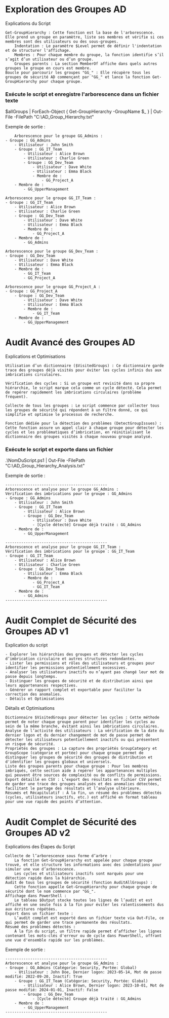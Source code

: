 # Exploration des Groupes AD
Explications du Script

    Get-GroupHierarchy : Cette fonction est la base de l'arborescence. Elle prend un groupe en paramètre, liste ses membres et vérifie si ces membres sont des utilisateurs ou des sous-groupes.
        Indentation : Le paramètre $Level permet de définir l'indentation et de structurer l'affichage.
        Membres : Pour chaque membre du groupe, la fonction identifie s’il s’agit d’un utilisateur ou d’un groupe.
        Groupes parents : La section MemberOf affiche dans quels autres groupes le groupe en cours est membre.
    Boucle pour parcourir les groupes "GG_" : Elle récupère tous les groupes de sécurité AD commençant par "GG_" et lance la fonction Get-GroupHierarchy pour chaque groupe.

### Exécute le script et enregistre l'arborescence dans un fichier texte
$allGroups | ForEach-Object { Get-GroupHierarchy -GroupName $_ } | Out-File -FilePath "C:\AD_Group_Hierarchy.txt"

Exemple de sortie : 

        Arborescence pour le groupe GG_Admins :
    - Groupe : GG_Admins
        - Utilisateur : John Smith
        - Groupe : GG_IT_Team
            - Utilisateur : Alice Brown
            - Utilisateur : Charlie Green
            - Groupe : GG_Dev_Team
                - Utilisateur : Dave White
                - Utilisateur : Emma Black
                - Membre de :
                    - GG_Project_A
        - Membre de :
            - GG_UpperManagement
    
    Arborescence pour le groupe GG_IT_Team :
    - Groupe : GG_IT_Team
        - Utilisateur : Alice Brown
        - Utilisateur : Charlie Green
        - Groupe : GG_Dev_Team
            - Utilisateur : Dave White
            - Utilisateur : Emma Black
            - Membre de :
                - GG_Project_A
        - Membre de :
            - GG_Admins
    
    Arborescence pour le groupe GG_Dev_Team :
    - Groupe : GG_Dev_Team
        - Utilisateur : Dave White
        - Utilisateur : Emma Black
        - Membre de :
            - GG_IT_Team
            - GG_Project_A
    
    Arborescence pour le groupe GG_Project_A :
    - Groupe : GG_Project_A
        - Groupe : GG_Dev_Team
            - Utilisateur : Dave White
            - Utilisateur : Emma Black
            - Membre de :
                - GG_IT_Team
        - Membre de :
            - GG_UpperManagement

# Audit Avancé des Groupes AD
Explications et Optimisations

    Utilisation d’un dictionnaire ($VisitedGroups) : Ce dictionnaire garde trace des groupes déjà visités pour éviter les cycles infinis dus aux imbrications circulaires.

    Vérification des cycles : Si un groupe est revisité dans sa propre hiérarchie, le script marque cela comme un cycle détecté. Cela permet de repérer rapidement les imbrications circulaires (problème fréquent).

    Collecte de tous les groupes : Le script commence par collecter tous les groupes de sécurité qui répondent à un filtre donné, ce qui simplifie et optimise le processus de recherche.

    Fonction dédiée pour la détection des problèmes (DetectGroupIssues) : Cette fonction assure un appel clair à chaque groupe pour détecter les cycles et les problématiques d’imbrication, en réinitialisant le dictionnaire des groupes visités à chaque nouveau groupe analysé.
### Exécute le script et exporte dans un fichier
.\NomDuScript.ps1 | Out-File -FilePath "C:\AD_Group_Hierarchy_Analysis.txt"

Exemple de sortie : 

    ---------------------------------------------
    Arborescence et analyse pour le groupe GG_Admins :
    Vérification des imbrications pour le groupe : GG_Admins
    - Groupe : GG_Admins
        - Utilisateur : John Smith
        - Groupe : GG_IT_Team
            - Utilisateur : Alice Brown
            - Groupe : GG_Dev_Team
                - Utilisateur : Dave White
                - [Cycle détecté] Groupe déjà traité : GG_Admins
        - Membre de :
            - GG_UpperManagement
    
    ---------------------------------------------
    Arborescence et analyse pour le groupe GG_IT_Team :
    Vérification des imbrications pour le groupe : GG_IT_Team
    - Groupe : GG_IT_Team
        - Utilisateur : Alice Brown
        - Utilisateur : Charlie Green
        - Groupe : GG_Dev_Team
            - Utilisateur : Emma Black
            - Membre de :
                - GG_Project_A
                - GG_IT_Team
        - Membre de :
            - GG_Admins
    ---------------------------------------------

# Audit Complet de Sécurité des Groupes AD v1 
Explication du script 

    - Explorer les hiérarchies des groupes et détecter les cycles d’imbrication circulaire et autres structures redondantes.
    - Lister les permissions et rôles des utilisateurs et groupes pour identifier les permissions potentiellement excessives.
    - Analyser les utilisateurs inactifs ou n’ayant pas changé leur mot de passe depuis longtemps.
    - Distinguer les groupes de sécurité et de distribution ainsi que leurs appartenances respectives.
    - Générer un rapport complet et exportable pour faciliter la correction des anomalies.
    - Détails et Optimisations
Détails et Optimisations

    Dictionnaire $VisitedGroups pour détecter les cycles : Cette méthode permet de noter chaque groupe parent pour identifier les cycles au sein de la même branche, évitant ainsi les imbrications circulaires.
    Analyse de l’activité des utilisateurs : La vérification de la date du dernier logon et du dernier changement de mot de passe permet de détecter les utilisateurs potentiellement inactifs ou qui présentent un risque de sécurité.
    Propriétés des groupes : La capture des propriétés GroupCategory et GroupScope (catégorie et portée) pour chaque groupe permet de distinguer les groupes de sécurité des groupes de distribution et d'identifier les groupes globaux et universels.
    Liste des groupes parents pour chaque groupe : Pour les membres imbriqués, cette section aide à repérer les appartenances multiples qui peuvent être sources de complexité ou de conflits de permissions.
    Export détaillé en CSV : L’export des résultats en fichier CSV permet de garder une trace des groupes analysés et des anomalies détectées, facilitant le partage des résultats et l’analyse ultérieure.
    Résumés et Récapitulatif : À la fin, un résumé des problèmes détectés (cycles, utilisateurs inactifs, etc.) est affiché en format tableau pour une vue rapide des points d’attention.


# Audit Complet de Sécurité des Groupes AD v2
Explications des Étapes du Script

    Collecte de l’arborescence sous forme d’arbre :
        La fonction Get-GroupHierarchy est appelée pour chaque groupe trouvé, et elle structure les informations avec des indentations pour simuler une vue d’arborescence.
        Les cycles et utilisateurs inactifs sont marqués pour une détection rapide dans la hiérarchie.
    Audit de tous les groupes de sécurité (fonction AuditAllGroups) :
        Cette fonction appelle Get-GroupHierarchy pour chaque groupe de sécurité dont le nom commence par "GG_".
    Affichage dans PowerShell :
        Le tableau $Output stocke toutes les lignes de l’audit et est affiché en une seule fois à la fin pour éviter les ralentissements dus aux écritures répétées.
    Export dans un fichier texte :
        L’audit complet est exporté dans un fichier texte via Out-File, ce qui permet de garder une trace permanente des résultats.
    Résumé des problèmes détectés :
        À la fin du script, un filtre rapide permet d’afficher les lignes contenant les mots-clés d'erreur ou de cycle dans PowerShell, offrant une vue d'ensemble rapide sur les problèmes.

Exemple de sortie : 

    ---------------------------------------------
    Arborescence et analyse pour le groupe GG_Admins :
    - Groupe : GG_Admins (Catégorie: Security, Portée: Global)
        - Utilisateur : John Doe, Dernier logon: 2023-05-14, Mot de passe modifié: 2022-09-20, Inactif: True
        - Groupe : GG_IT_Team (Catégorie: Security, Portée: Global)
            - Utilisateur : Alice Brown, Dernier logon: 2023-10-01, Mot de passe modifié: 2024-01-01, Inactif: False
            - Groupe : GG_Dev_Team
                - [Cycle détecté] Groupe déjà traité : GG_Admins
        - Membre de :
            - GG_UpperManagement
    ---------------------------------------------


